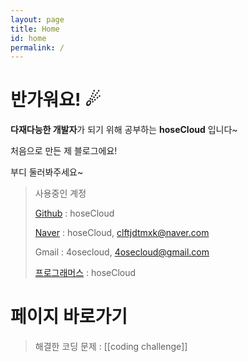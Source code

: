 ```yaml
---
layout: page
title: Home
id: home
permalink: /
---
```


# 반가워요! ☄

**다재다능한 개발자**가 되기 위해 공부하는 **hoseCloud** 입니다~

처음으로 만든 제 블로그에요!

부디 둘러봐주세요~

> 사용중인 계정
>
> [Github](https://github.com/hoseCloud) : hoseCloud
> 
> [Naver](https://blog.naver.com/clftjdtmxk) : hoseCloud, clftjdtmxk@naver.com
> 
> Gmail : 4osecloud, 4osecloud@gmail.com
> 
> [프로그래머스](https://career.programmers.co.kr/pr/4osecloud_6377) : hoseCloud

# 페이지 바로가기

> 해결한 코딩 문제 : [[coding challenge]]

<style>
  .wrapper {
    max-width: 46em;
  }
</style>
